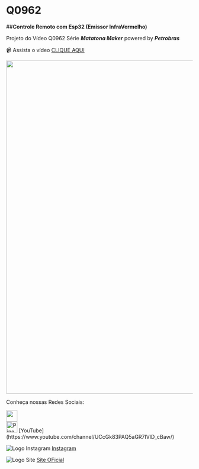 # Q0962

##**Controle Remoto com Esp32 (Emissor InfraVermelho)** 

Projeto do Vídeo Q0962 Série **_Matatona Maker_** powered by **_Petrobras_**

:video_camera: Assista o vídeo [CLIQUE AQUI](https://youtu.be/uLKScwhyf8E)

<div align="center">
<img src="https://i9.ytimg.com/vi/uLKScwhyf8E/maxresdefault.jpg?v=636e4b17&sqp=CNT39JsG&rs=AOn4CLAKUGiDNpAh5cLk1AgDGYZuNWRJog" width="900px" />
</div>


Conheça nossas Redes Sociais:

<img src="https://img.icons8.com/color/50/youtube-play.png" width="30px" />


<div class="clearfix">
  <img class="img1" src="https://img.icons8.com/color/50/youtube-play.png" alt="Pineapple" width="30"> [YouTube](https://www.youtube.com/channel/UCcGk83PAQ5aGR7IVlD_cBaw/)
  </div>

![Logo Instagram](https://img.icons8.com/color/50/instagram-new--v1.png)
[Instagram](https://www.instagram.com/brincandocomideias/)

![Logo Site](https://img.icons8.com/color/50/domain--v1.png) 
[Site OFicial](https://www.brincandocomideias.com/)


